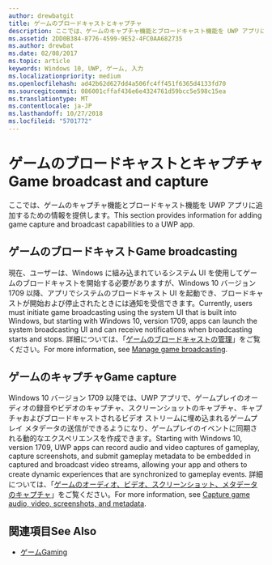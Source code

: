 ```yaml
---
author: drewbatgit
title: ゲームのブロードキャストとキャプチャ
description: ここでは、ゲームのキャプチャ機能とブロードキャスト機能を UWP アプリに追加するための情報を提供します。
ms.assetid: 2DD0B384-8776-4599-9E52-4FC0AA682735
ms.author: drewbat
ms.date: 02/08/2017
ms.topic: article
keywords: Windows 10, UWP, ゲーム, 入力
ms.localizationpriority: medium
ms.openlocfilehash: ad42b62d627dd4a506fc4ff451f6365d4133fd70
ms.sourcegitcommit: 086001cffaf436e6e4324761d59bcc5e598c15ea
ms.translationtype: MT
ms.contentlocale: ja-JP
ms.lasthandoff: 10/27/2018
ms.locfileid: "5701772"
---
```

# <a name="game-broadcast-and-capture"></a><span data-ttu-id="eda12-104">ゲームのブロードキャストとキャプチャ</span><span class="sxs-lookup"><span data-stu-id="eda12-104">Game broadcast and capture</span></span>

<span data-ttu-id="eda12-105">ここでは、ゲームのキャプチャ機能とブロードキャスト機能を UWP アプリに追加するための情報を提供します。</span><span class="sxs-lookup"><span data-stu-id="eda12-105">This section provides information for adding game capture and broadcast capabilities to a UWP app.</span></span>

## <a name="game-broadcasting"></a><span data-ttu-id="eda12-106">ゲームのブロードキャスト</span><span class="sxs-lookup"><span data-stu-id="eda12-106">Game broadcasting</span></span>
<span data-ttu-id="eda12-107">現在、ユーザーは、Windows に組み込まれているシステム UI を使用してゲームのブロードキャストを開始する必要がありますが、Windows 10 バージョン 1709 以降、アプリでシステムのブロードキャスト UI を起動でき、ブロードキャストが開始および停止されたときには通知を受信できます。</span><span class="sxs-lookup"><span data-stu-id="eda12-107">Currently, users must initiate game broadcasting using the system UI that is built into Windows, but starting with Windows 10, version 1709, apps can launch the system broadcasting UI and can receive notifications when broadcasting starts and stops.</span></span> <span data-ttu-id="eda12-108">詳細については、「[ゲームのブロードキャストの管理](manage-game-broadcasting.md)」をご覧ください。</span><span class="sxs-lookup"><span data-stu-id="eda12-108">For more information, see [Manage game broadcasting](manage-game-broadcasting.md).</span></span>

## <a name="game-capture"></a><span data-ttu-id="eda12-109">ゲームのキャプチャ</span><span class="sxs-lookup"><span data-stu-id="eda12-109">Game capture</span></span>
<span data-ttu-id="eda12-110">Windows 10 バージョン 1709 以降では、UWP アプリで、ゲームプレイのオーディオの録音やビデオのキャプチャ、スクリーンショットのキャプチャ、キャプチャおよびブロードキャストされるビデオ ストリームに埋め込まれるゲームプレイ メタデータの送信ができるようになり、ゲームプレイのイベントに同期される動的なエクスペリエンスを作成できます。</span><span class="sxs-lookup"><span data-stu-id="eda12-110">Starting with Windows 10, version 1709, UWP apps can record audio and video captures of gameplay, capture screenshots, and submit gameplay metadata to be embedded in captured and broadcast video streams, allowing your app and others to create dynamic experiences that are synchronized to gameplay events.</span></span> <span data-ttu-id="eda12-111">詳細については、「[ゲームのオーディオ、ビデオ、スクリーンショット、メタデータのキャプチャ](capture-game-audio-video-screenshots-and-metadata.md)」をご覧ください。</span><span class="sxs-lookup"><span data-stu-id="eda12-111">For more information, see [Capture game audio, video, screenshots, and metadata](capture-game-audio-video-screenshots-and-metadata.md).</span></span>



## <a name="see-also"></a><span data-ttu-id="eda12-112">関連項目</span><span class="sxs-lookup"><span data-stu-id="eda12-112">See Also</span></span>

* [<span data-ttu-id="eda12-113">ゲーム</span><span class="sxs-lookup"><span data-stu-id="eda12-113">Gaming</span></span>](index.md)